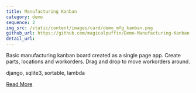 ```yaml
---
title: Manufacturing Kanban
category: demo
sequence: 2
img_src: /static/content/images/card/demo_mfg_kanban.png
github_url: https://github.com/magicalpuffin/Demo-Manufacturing-Kanban
detail_url:
---
```

Basic manufacturing kanban board created as a single page app. Create parts, locations and workorders. Drag and drop to move workorders around.

django, sqlite3, sortable, lambda

[Read More](/blog/2023-07-15_demo-manufacturing-kanban/)